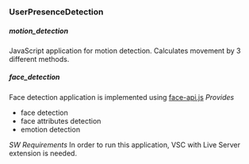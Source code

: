 ### UserPresenceDetection

##### motion_detection
JavaScript application for motion detection. Calculates movement by 3 different methods.

##### face_detection
Face detection application is implemented using [face-api.js](https://justadudewhohacks.github.io/face-api.js/docs/index.html) 
_Provides_
- face detection
- face attributes detection
- emotion detection

_SW Requirements_
In order to run this application, VSC with Live Server extension is needed.
